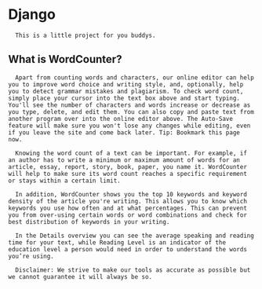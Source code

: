 # Django

      This is a little project for you buddys.

## What is WordCounter?

      Apart from counting words and characters, our online editor can help you to improve word choice and writing style, and, optionally, help you to detect grammar mistakes and plagiarism. To check word count, simply place your cursor into the text box above and start typing. You'll see the number of characters and words increase or decrease as you type, delete, and edit them. You can also copy and paste text from another program over into the online editor above. The Auto-Save feature will make sure you won't lose any changes while editing, even if you leave the site and come back later. Tip: Bookmark this page now.

      Knowing the word count of a text can be important. For example, if an author has to write a minimum or maximum amount of words for an article, essay, report, story, book, paper, you name it. WordCounter will help to make sure its word count reaches a specific requirement or stays within a certain limit.

      In addition, WordCounter shows you the top 10 keywords and keyword density of the article you're writing. This allows you to know which keywords you use how often and at what percentages. This can prevent you from over-using certain words or word combinations and check for best distribution of keywords in your writing.

      In the Details overview you can see the average speaking and reading time for your text, while Reading Level is an indicator of the education level a person would need in order to understand the words you’re using.

      Disclaimer: We strive to make our tools as accurate as possible but we cannot guarantee it will always be so.
